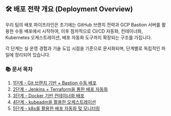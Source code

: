 ## 🛠 배포 전략 개요 (Deployment Overview)

우리 팀의 배포 파이프라인은 초기에는 GitHub 브랜치 전략과 GCP Bastion 서버를 활용한 수동 배포에서 시작하여, 이후 점차적으로 CI/CD 자동화, 컨테이너화, Kubernetes 오케스트레이션, 배포 자동화 도구까지 확장되는 구조를 가집니다.

각 단계는 실 운영 경험과 기술 도입 시점을 기준으로 문서화되며, 단계별로 독립적인 파일에 정리되어 있습니다.

### 📚 문서 목차

1. [1단계 - Git 브랜치 기반 + Bastion 수동 배포](01_git-bastion-manual.md)
2. [2단계 - Jenkins + Terraform을 통한 배포 자동화](02_jenkins-terraform.md)
3. [3단계 - Docker 기반 컨테이너화 배포](03_docker-deployment.md)
4. [4단계 - kubeadm을 활용한 오케스트레이션](04_kubeadm-orchestration.md)
5. [5단계 - k8s를 활용한 배포 자동화 및 모니터링](05_k8s-automation.md)
